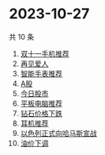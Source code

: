 # 2023-10-27

共 10 条

<!-- BEGIN ZHIHUSEARCH -->
<!-- 最后更新时间 Fri Oct 27 2023 07:07:05 GMT+0800 (China Standard Time) -->
1. [双十一手机推荐](https://www.zhihu.com/search?q=双十一手机推荐)
1. [再见爱人](https://www.zhihu.com/search?q=再见爱人)
1. [智能手表推荐](https://www.zhihu.com/search?q=智能手表推荐)
1. [A股](https://www.zhihu.com/search?q=A股)
1. [今日股市](https://www.zhihu.com/search?q=今日股市)
1. [平板电脑推荐](https://www.zhihu.com/search?q=平板电脑推荐)
1. [钻石价格下跌](https://www.zhihu.com/search?q=钻石价格下跌)
1. [耳机推荐](https://www.zhihu.com/search?q=耳机推荐)
1. [以色列正式向哈马斯宣战](https://www.zhihu.com/search?q=以色列正式向哈马斯宣战)
1. [油价下调](https://www.zhihu.com/search?q=油价下调)
<!-- END ZHIHUSEARCH -->
